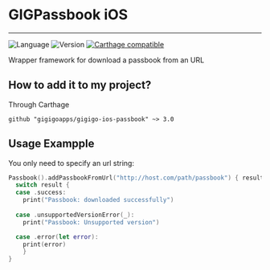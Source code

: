 # GIGPassbook iOS

----
![Language](https://img.shields.io/badge/Language-Swift-orange.svg)
![Version](https://img.shields.io/badge/version-3.0-blue.svg)
[![Carthage compatible](https://img.shields.io/badge/Carthage-compatible-4BC51D.svg?style=flat)](https://github.com/Carthage/Carthage)


Wrapper framework for download a passbook from an URL


## How to add it to my project?

Through Carthage

```
github "gigigoapps/gigigo-ios-passbook" ~> 3.0
```

## Usage Exampple

You only need to specify an url string:
```swift
Passbook().addPassbookFromUrl("http://host.com/path/passbook") { result in
  switch result {
  case .success:
    print("Passbook: downloaded successfully")
    
  case .unsupportedVersionError(_):
    print("Passbook: Unsupported version")

  case .error(let error):
    print(error)
	}
}
